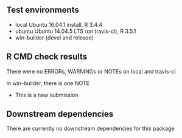 ## Test environments
* local Ubuntu 16.04.1 install, R 3.4.4
* ubuntu Ubuntu 14.04.5 LTS (on travis-ci), R 3.5.1
* win-builder (devel and release)

## R CMD check results
There were no ERRORs, WARNINGs or NOTEs on local and travis-ci 

In win-builder, there is one NOTE
* This is a new submission


## Downstream dependencies
There are currently no downstream dependencies for this package
